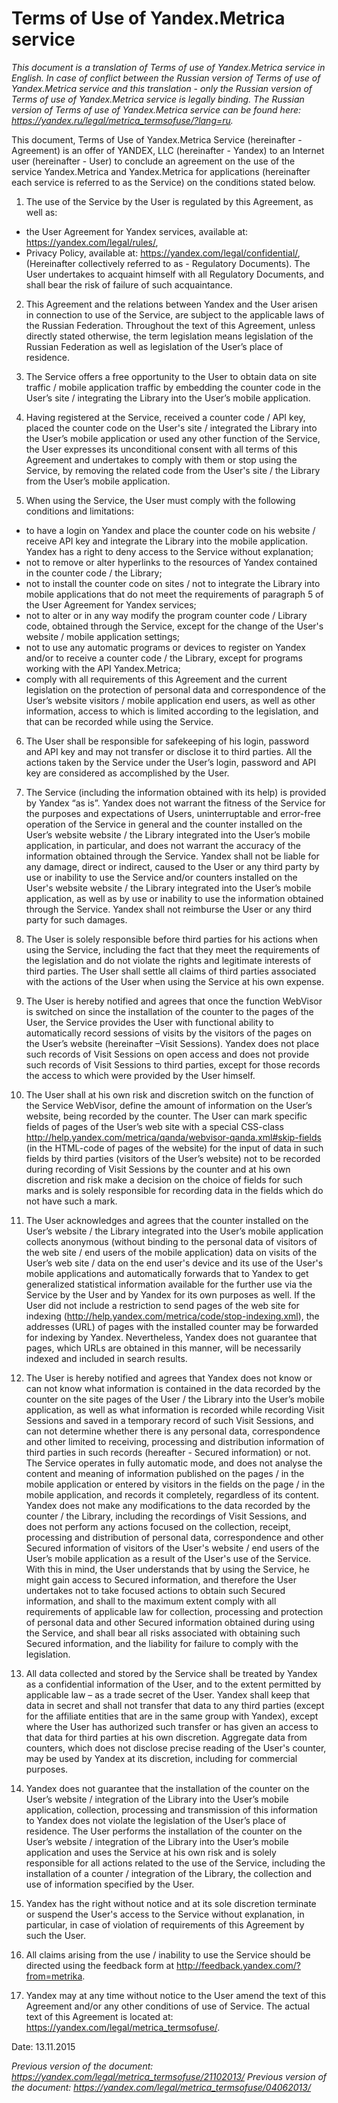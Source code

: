# Terms of Use of Yandex.Metriсa service

*This document is a translation of Terms of use of Yandex.Metriсa service in English. In case of conflict between the Russian version of Terms of use of Yandex.Metriсa service and this translation - only the Russian version of Terms of use of Yandex.Metriсa service is legally binding. The Russian version of Terms of use of Yandex.Metriсa service can be found here: https://yandex.ru/legal/metrica_termsofuse/?lang=ru.*

This document, Terms of Use of Yandex.Metriсa Service (hereinafter - Agreement) is an offer of YANDEX, LLC (hereinafter - Yandex) to an Internet user (hereinafter - User) to conclude an agreement on the use of the service Yandex.Metrica and Yandex.Metrica for applications (hereinafter each service is referred to as the Service) on the conditions stated below.

1. The use of the Service by the User is regulated by this Agreement, as well as:
 * the User Agreement for Yandex services, available at: https://yandex.com/legal/rules/,
 * Privacy Policy, available at: https://yandex.com/legal/confidential/,
(Hereinafter collectively referred to as - Regulatory Documents).
The User undertakes to acquaint himself with all Regulatory Documents, and shall bear the risk of failure of such acquaintance.

2. This Agreement and the relations between Yandex and the User arisen in connection to use of the Service, are subject to the applicable laws of the Russian Federation. Throughout the text of this Agreement, unless directly stated otherwise, the term legislation means legislation of the Russian Federation as well as legislation of the User’s place of residence.

3. The Service offers a free opportunity to the User to obtain data on site traffic / mobile application traffic by embedding the counter code in the User’s site / integrating the Library into the User’s mobile application.

4. Having registered at the Service, received a counter code / API key, placed the counter code on the User's site / integrated the Library into the User’s mobile application or used any other function of the Service, the User expresses its unconditional consent with all terms of this Agreement and undertakes to comply with them or stop using the Service, by removing the related code from the User's site / the Library from the User’s mobile application.

5. When using the Service, the User must comply with the following conditions and limitations:
 * to have a login on Yandex and place the counter code on his website / receive API key and integrate the Library into the mobile application. Yandex has a right to deny access to the Service without explanation;
 * not to remove or alter hyperlinks to the resources of Yandex contained in the counter code / the Library;
 * not to install the counter code on sites / not to integrate the Library into mobile applications that do not meet the requirements of paragraph 5 of the User Agreement for Yandex services;
 * not to alter or in any way modify the program counter code / Library code, obtained through the Service, except for the change of the User's website / mobile application settings;
 * not to use any automatic programs or devices to register on Yandex and/or to receive a counter code / the Library, except for programs working with the API Yandex.Metrica;
 * comply with all requirements of this Agreement and the current legislation on the protection of personal data and correspondence of the User’s website visitors / mobile application end users, as well as other information, access to which is limited according to the legislation, and that can be recorded while using the Service.

6. The User shall be responsible for safekeeping of his login, password and API key and may not transfer or disclose it to third parties. All the actions taken by the Service under the User’s login, password and API key are considered as accomplished by the User.

7. The Service (including the information obtained with its help) is provided by Yandex “as is”. Yandex does not warrant the fitness of the Service for the purposes and expectations of Users, uninterruptable and error-free operation of the Service in general and the counter installed on the User’s website website / the Library integrated into the User’s mobile application, in particular, and does not warrant the accuracy of the information obtained through the Service. Yandex shall not be liable for any damage, direct or indirect, caused to the User or any third party by use or inability to use the Service and/or counters installed on the User's website website / the Library integrated into the User’s mobile application, as well as by use or inability to use the information obtained through the Service. Yandex shall not reimburse the User or any third party for such damages.

8. The User is solely responsible before third parties for his actions when using the Service, including the fact that they meet the requirements of the legislation and do not violate the rights and legitimate interests of third parties. The User shall settle all claims of third parties associated with the actions of the User when using the Service at his own expense.

9. The User is hereby notified and agrees that once the function WebVisor is switched on since the installation of the counter to the pages of the User, the Service provides the User with functional ability to automatically record sessions of visits by the visitors of the pages on the User’s website (hereinafter –Visit Sessions). Yandex does not place such records of Visit Sessions on open access and does not provide such records of Visit Sessions to third parties, except for those records the access to which were provided by the User himself.

10. The User shall at his own risk and discretion switch on the function of the Service WebVisor, define the amount of information on the User’s website, being recorded by the counter. The User can mark specific fields of pages of the User’s web site with a special CSS-class http://help.yandex.com/metrica/qanda/webvisor-qanda.xml#skip-fields (in the HTML-code of pages of the website) for the input of data in such fields by third parties (visitors of the User’s website) not to be recorded during recording of Visit Sessions by the counter and at his own discretion and risk make a decision on the choice of fields for such marks and is solely responsible for recording data in the fields which do not have such a mark.

11. The User acknowledges and agrees that the counter installed on the User’s website / the Library integrated into the User’s mobile application collects anonymous (without binding to the personal data of visitors of the web site / end users of the mobile application) data on visits of the User’s web site / data on the end user's device and its use of the User's mobile applications and automatically forwards that to Yandex to get generalized statistical information available for the further use via the Service by the User and by Yandex for its own purposes as well. If the User did not include a restriction to send pages of the web site for indexing (http://help.yandex.com/metrica/code/stop-indexing.xml), the addresses (URL) of pages with the installed counter may be forwarded for indexing by Yandex. Nevertheless, Yandex does not guarantee that pages, which URLs are obtained in this manner, will be necessarily indexed and included in search results.

12. The User is hereby notified and agrees that Yandex does not know or can not know what information is contained in the data recorded by the counter on the site pages of the User / the Library into the User’s mobile application, as well as what information is recorded while recording Visit Sessions and saved in a temporary record of such Visit Sessions, and can not determine whether there is any personal data, correspondence and other limited to receiving, processing and distribution information of third parties in such records (hereafter - Secured information) or not. The Service operates in fully automatic mode, and does not analyse the content and meaning of information published on the pages / in the mobile application or entered by visitors in the fields on the page / in the mobile application, and records it completely, regardless of its content. Yandex does not make any modifications to the data recorded by the counter / the Library, including the recordings of Visit Sessions, and does not perform any actions focused on the collection, receipt, processing and distribution of personal data, correspondence and other Secured information of visitors of the User's website / end users of the User’s mobile application as a result of the User's use of the Service. With this in mind, the User understands that by using the Service, he might gain access to Secured information, and therefore the User undertakes not to take focused actions to obtain such Secured information, and shall to the maximum extent comply with all requirements of applicable law for collection, processing and protection of personal data and other Secured information obtained during using the Service, and shall bear all risks associated with obtaining such Secured information, and the liability for failure to comply with the legislation.

13. All data collected and stored by the Service shall be treated by Yandex as a confidential information of the User, and to the extent permitted by applicable law – as a trade secret of the User. Yandex shall keep that data in secret and shall not transfer that data to any third parties (except for the affiliate entities that are in the same group with Yandex), except where the User has authorized such transfer or has given an access to that data for third parties at his own discretion. Aggregate data from counters, which does not disclose precise reading of the User's counter, may be used by Yandex at its discretion, including for commercial purposes.

14. Yandex does not guarantee that the installation of the counter on the User’s website / integration of the Library into the User’s mobile application, collection, processing and transmission of this information to Yandex does not violate the legislation of the User’s place of residence. The User performs the installation of the counter on the User’s website / integration of the Library into the User’s mobile application and uses the Service at his own risk and is solely responsible for all actions related to the use of the Service, including the installation of a counter / integration of the Library, the collection and use of information specified by the User.

15. Yandex has the right without notice and at its sole discretion terminate or suspend the User's access to the Service without explanation, in particular, in case of violation of requirements of this Agreement by such the User.

16. All claims arising from the use / inability to use the Service should be directed using the feedback form at http://feedback.yandex.com/?from=metrika.

17. Yandex may at any time without notice to the User amend the text of this Agreement and/or any other conditions of use of Service. The actual text of this Agreement is located at: https://yandex.com/legal/metrica_termsofuse/.

Date: 13.11.2015

*Previous version of the document: https://yandex.com/legal/metrica_termsofuse/21102013/*
*Previous version of the document: https://yandex.com/legal/metrica_termsofuse/04062013/*
